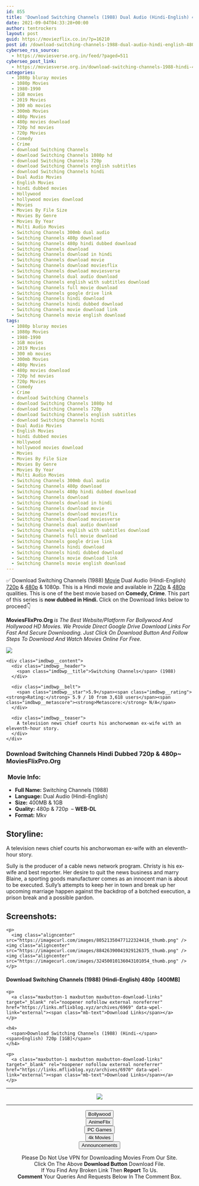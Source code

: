 ```yaml
---
id: 855
title: 'Download Switching Channels (1988) Dual Audio (Hindi-English) 480p [400MB] || 720p [1GB]'
date: 2021-09-04T04:33:28+00:00
author: tentrockers
layout: post
guid: https://moviezflix.co.in/?p=16210
post id: /download-switching-channels-1988-dual-audio-hindi-english-480p-400mb-720p-1gb/
cyberseo_rss_source:
  - https://moviesverse.org.in/feed/?paged=511
cyberseo_post_link:
  - https://moviesverse.org.in/download-switching-channels-1988-hindi-480p-720p/
categories:
  - 1080p bluray movies
  - 1080p Movies
  - 1980-1990
  - 1GB movies
  - 2019 Movies
  - 300 mb movies
  - 300mb Movies
  - 480p Movies
  - 480p movies download
  - 720p hd movies
  - 720p Movies
  - Comedy
  - Crime
  - download Switching Channels
  - download Switching Channels 1080p hd
  - download Switching Channels 720p
  - download Switching Channels english subtitles
  - download Switching Channels hindi
  - Dual Audio Movies
  - English Movies
  - hindi dubbed movies
  - Hollywood
  - hollywood movies download
  - Movies
  - Movies By File Size
  - Movies By Genre
  - Movies By Year
  - Multi Audio Movies
  - Switching Channels 300mb dual audio
  - Switching Channels 480p download
  - Switching Channels 480p hindi dubbed download
  - Switching Channels download
  - Switching Channels download in hindi
  - Switching Channels download movie
  - Switching Channels download moviesflix
  - Switching Channels download moviesverse
  - Switching Channels dual audio download
  - Switching Channels english with subtitles download
  - Switching Channels full movie download
  - Switching Channels google drive link
  - Switching Channels hindi download
  - Switching Channels hindi dubbed download
  - Switching Channels movie download link
  - Switching Channels movie english download
tags:
  - 1080p bluray movies
  - 1080p Movies
  - 1980-1990
  - 1GB movies
  - 2019 Movies
  - 300 mb movies
  - 300mb Movies
  - 480p Movies
  - 480p movies download
  - 720p hd movies
  - 720p Movies
  - Comedy
  - Crime
  - download Switching Channels
  - download Switching Channels 1080p hd
  - download Switching Channels 720p
  - download Switching Channels english subtitles
  - download Switching Channels hindi
  - Dual Audio Movies
  - English Movies
  - hindi dubbed movies
  - Hollywood
  - hollywood movies download
  - Movies
  - Movies By File Size
  - Movies By Genre
  - Movies By Year
  - Multi Audio Movies
  - Switching Channels 300mb dual audio
  - Switching Channels 480p download
  - Switching Channels 480p hindi dubbed download
  - Switching Channels download
  - Switching Channels download in hindi
  - Switching Channels download movie
  - Switching Channels download moviesflix
  - Switching Channels download moviesverse
  - Switching Channels dual audio download
  - Switching Channels english with subtitles download
  - Switching Channels full movie download
  - Switching Channels google drive link
  - Switching Channels hindi download
  - Switching Channels hindi dubbed download
  - Switching Channels movie download link
  - Switching Channels movie english download
---
```

<div class="thecontent clearfix">
  <p>
    ✅ Download Switching Channels (1988) <a href="https://moviesverse.org.in/category/movies/" data-wpel-link="internal">Movie</a> Dual Audio (Hindi-English) <a href="https://moviesverse.org.in/720p-movies/" data-wpel-link="internal">720p</a>&nbsp;&&nbsp;<a href="https://moviesverse.org.in/480p-movies/" data-wpel-link="internal">480p</a> & 1080p. This is a Hindi movie and available in <a href="https://moviesverse.org.in/720p-movies/" data-wpel-link="internal">720p</a>&nbsp;&&nbsp;<a href="https://moviesverse.org.in/480p-movies/" data-wpel-link="internal">480p</a> qualities. This is one of the best movie based on <strong>Comedy, Crime</strong>. This part of this series is <strong>now dubbed in <span>Hindi.&nbsp;</span></strong><span>Click on the Download links below to proceed👇</span>
  </p>
  
  <p>
    <strong><span>MoviesFlixPro.Org&nbsp;</span></strong><em>is The Best Website/Platform For Bollywood And Hollywood HD Movies. We Provide Direct Google Drive Download Links For Fast And Secure Downloading. Just Click On Download Button And Follow Steps To&nbsp;Download And Watch Movies Online For Free.</em>
  </p>
  
  <div class="imdbwp imdbwp--movie dark">
    <div class="imdbwp__thumb">
      <a class="imdbwp__link" target="_blank" title="Switching Channels" href="https://www.imdb.com/title/tt0096203/" rel="nofollow external noopener noreferrer" data-wpel-link="external"><img class="imdbwp__img" src="https://m.media-amazon.com/images/M/MV5BNzYwMmIwMzEtZGMxYS00N2EzLThkYzctZmUzM2JkYTIwMGNjXkEyXkFqcGdeQXVyMTA0MjU0Ng@@._V1_SX300.jpg" /></a>
    </div>
    
    <div class="imdbwp__content">
      <div class="imdbwp__header">
        <span class="imdbwp__title">Switching Channels</span> (1988)
      </div>
      
      <div class="imdbwp__belt">
        <span class="imdbwp__star">5.9</span><span class="imdbwp__rating"><strong>Rating:</strong> 5.9 / 10 from 3,618 users</span><span class="imdbwp__metascore"><strong>Metascore:</strong> N/A</span>
      </div>
      
      <div class="imdbwp__teaser">
        A television news chief courts his anchorwoman ex-wife with an eleventh-hour story.
      </div>
    </div>
  </div>
  
  <h3>
    <span>Download Switching Channels Hindi Dubbed 720p & 480p~ MoviesFlixPro.Org</span>
  </h3>
  
  <h3>
    <span>&nbsp;Movie Info:&nbsp;</span>
  </h3>
  
  <ul>
    <li>
      <strong>Full Name: </strong>Switching Channels (1988)
    </li>
    <li>
      <strong>Language:</strong> Dual Audio (Hindi-English)
    </li>
    <li>
      <strong>Size:</strong> 400MB & 1GB
    </li>
    <li>
      <strong>Quality:</strong> 480p & 720p&nbsp; – <span><strong>WEB-DL</strong></span>
    </li>
    <li>
      <strong>Format:</strong>&nbsp;Mkv
    </li>
  </ul>
  
  <h2>
    <span>Storyline:</span>
  </h2>
  
  <p>
    A television news chief courts his anchorwoman ex-wife with an eleventh-hour story.
  </p>
  
  <div>
    Sully is the producer of a cable news network program. Christy is his ex-wife and best reporter. Her desire to quit the news business and marry Blaine, a sporting goods manufacturer comes as an innocent man is about to be executed. Sully’s attempts to keep her in town and break up her upcoming marriage happen against the backdrop of a botched execution, a prison break and a possible pardon.
  </div>
  
  <div class="summary_text">
    <h2>
      <span>Screenshots:</span>
    </h2>
    
    <p>
      <img class="aligncenter" src="https://imagecurl.com/images/80521350477122324416_thumb.png" /><img class="aligncenter" src="https://imagecurl.com/images/88426390041929126375_thumb.png" /><img class="aligncenter" src="https://imagecurl.com/images/32450010136043101054_thumb.png" />
    </p>
  </div>
  
  <div class="inline canwrap">
    <h4>
      <span>Download Switching Channels (1988) (Hindi-English) </span><span>480p&nbsp; [400MB]</span>
    </h4>
    
    <p>
      <a class="maxbutton-1 maxbutton maxbutton-download-links" target="_blank" rel="noopener nofollow external noreferrer" href="https://links.mflixblog.xyz/archives/6969" data-wpel-link="external"><span class="mb-text">Download Links</span></a>
    </p>
    
    <h4>
      <span>Download Switching Channels (1988) (Hindi-</span><span>English) 720p [1GB]</span>
    </h4>
    
    <p>
      <a class="maxbutton-1 maxbutton maxbutton-download-links" target="_blank" rel="noopener nofollow external noreferrer" href="https://links.mflixblog.xyz/archives/6970" data-wpel-link="external"><span class="mb-text">Download Links</span></a>
    </p>
  </div>
</div>

<center>
  </p> 
  
  <hr />
  
  <p>
    <a href="http://gdrivepro.xyz/join.php" data-wpel-link="external" target="_blank" rel="nofollow external noopener noreferrer"><img src="https://i.imgur.com/FhMdWdW.png" /></a>
  </p>
  
  <hr />
  
  <p>
    <a href="https://dogemovies.xyz" target="_blank" data-wpel-link="external" rel="nofollow external noopener noreferrer"><button class="button button5">Bollywood</button></a><br /> <a href="https://animeflix.in" target="_blank" data-wpel-link="external" rel="nofollow external noopener noreferrer"><button class="button button5">AnimeFlix</button></a><br /> <a href="https://gamesflix.net/" target="_blank" data-wpel-link="external" rel="nofollow external noopener noreferrer"><button class="button button5">PC Games</button></a><br /> <a href="https://uhdmovies.in" target="_blank" data-wpel-link="external" rel="nofollow external noopener noreferrer"><button class="button button5">4k Movies</button></a><br /> <a href="https://moviesverse.org.in/announcements/" target="_blank" data-wpel-link="internal" rel="noopener"><button class="button button5">Announcements</button></a>
  </p>
  
  <div class="alert alert-danger">
    Please Do Not Use VPN for Downloading Movies From Our Site.
  </div>
  
  <div class="alert alert-success">
    Click On The Above <strong>Download Button</strong> Download File.
  </div>
  
  <div class="alert alert-warning">
    If You Find Any Broken Link Then <strong>Report</strong> To Us.
  </div>
  
  <div class="alert alert-info">
    <strong>Comment</strong> Your Queries And Requests Below In The Comment Box.
  </div>
  
  <p>
    </center>
  </p>
